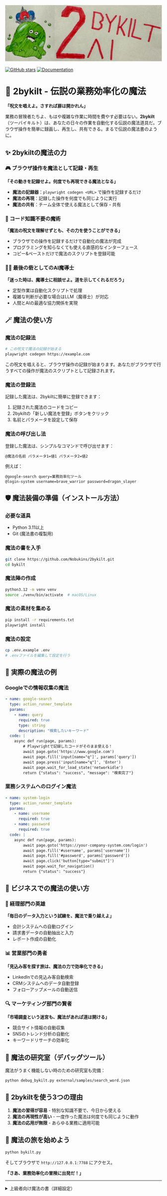 <img src="./assets/2bykilt-ai.png" alt="2Bykilt - 業務効率化魔法「2bykilt」" width="full"/>

<br/>

[![GitHub stars](https://img.shields.io/github/stars/Nobukins/2bykilt?style=social)](https://github.com/Nobukins/2bykilt/stargazers)
[![Documentation](https://img.shields.io/badge/Documentation-📕-blue)](https://docs.browser-use.com)

# 💫 2bykilt - 伝説の業務効率化の魔法

**「呪文を唱えよ。さすれば扉は開かれん」**

業務の冒険者たちよ、もはや複雑な作業に時間を費やす必要はない。**2bykilt**（ツーバイキルト）は、あなたの日々の作業を自動化する伝説の魔法道具だ。ブラウザ操作を簡単に録画し、再生し、共有できる。まるで伝説の魔法書のように。

## ✨ 2bykiltの魔法の力

### 🎮 ブラウザ操作を魔法として記録・再生

**「その動きを記録せよ。何度でも再現できる魔法となる」**

- **魔法の記録器**：`playwright codegen <URL>` で操作を記録するだけ
- **魔法の再現**：記録した操作を何度でも同じように実行
- **魔法の共有**：チーム全体で使える魔法として保存・共有

### 📜 コード知識不要の魔術

**「魔法の呪文を理解せずとも、その力を使うことができる」**

- ブラウザでの操作を記録するだけで自動化の魔法が完成
- プログラミングを知らなくても使える直感的なインターフェース
- コピー&ペーストだけで魔法のスクリプトを登録可能

### 🧙‍♂️ 最後の砦としてのAI魔導士

**「迷った時は、魔導士に相談せよ。道を示してくれるだろう」**

- 定型作業は自動化スクリプトで処理
- 複雑な判断が必要な場合はLLM（魔導士）が対応
- 人間とAIの最適な協力関係を実現

## 🪄 魔法の使い方

### 魔法の記録法

```bash
# この呪文で魔法の記録が始まる
playwright codegen https://example.com
```

この呪文を唱えると、ブラウザ操作の記録が始まります。あなたがブラウザで行うすべての操作が魔法のスクリプトとして記録されます。

### 魔法の登録法

記録した魔法は、2bykiltに簡単に登録できます：

1. 記録された魔法のコードをコピー
2. 2bykiltの「新しい魔法を登録」ボタンをクリック
3. 名前とパラメータを設定して保存

### 魔法の呼び出し法

登録した魔法は、シンプルなコマンドで呼び出せます：

```
@魔法の名前 パラメータ1=値1 パラメータ2=値2
```

例えば：
```
@google-search query=業務効率化ツール
@login-system username=brave_warrior password=dragon_slayer
```

## 🛡️ 魔法装備の準備（インストール方法）

### 必要な道具
- Python 3.11以上
- Git (魔法書の複製用)

### 魔法の書を入手

```bash
git clone https://github.com/Nobukins/2bykilt.git
cd bykilt
```

### 魔法陣の作成

```bash
python3.12 -m venv venv
source ./venv/bin/activate  # macOS/Linux
```

### 魔法の素材を集める

```bash
pip install -r requirements.txt
playwright install
```

### 魔法の設定

```bash
cp .env.example .env
# .envファイルを編集して設定を行う
```

## 📖 実際の魔法の例

### Googleでの情報収集の魔法

```yaml
- name: google-search
  type: action_runner_template
  params:
    - name: query
      required: true
      type: string
      description: "検索したいキーワード"
  code: |
    async def run(page, params):
        # Playwrightで記録したコードがそのまま使える！
        await page.goto('https://www.google.com')
        await page.fill('input[name="q"]', params['query'])
        await page.press('input[name="q"]', 'Enter')
        await page.wait_for_load_state('networkidle')
        return {"status": "success", "message": "検索完了"}
```

### 業務システムへのログイン魔法

```yaml
- name: system-login
  type: action_runner_template
  params:
    - name: username
      required: true
    - name: password
      required: true
  code: |
    async def run(page, params):
        await page.goto('https://your-company-system.com/login')
        await page.fill('#username', params['username'])
        await page.fill('#password', params['password'])
        await page.click('button[type="submit"]')
        await page.wait_for_navigation()
        return {"status": "success"}
```

## 💎 ビジネスでの魔法の使い方

### 🏢 経理部門の英雄

**「毎日のデータ入力という試練を、魔法で乗り越えよ」**

- 会計システムへの自動ログイン
- 請求書データの自動抽出と入力
- レポート作成の自動化

### 📊 営業部門の勇者

**「見込み客を探す旅は、魔法の力で効率化できる」**

- LinkedInでの見込み客自動検索
- CRMシステムへのデータ自動登録
- フォローアップメールの自動送信

### 🔍 マーケティング部門の賢者

**「市場調査という迷宮も、魔法があれば道は開ける」**

- 競合サイト情報の自動収集
- SNSのトレンド分析の自動化
- キーワードリサーチの効率化

## 🧪 魔法の研究室（デバッグツール）

魔法がうまく機能しない時のための研究室も完備：

```bash
python debug_bykilt.py external/samples/search_word.json
```

## 🌟 2bykiltを使う3つの理由

1. **魔法の習得が容易** - 特別な知識不要で、今日から使える
2. **魔法の再現性が高い** - 一度作った魔法は何度でも同じように動作
3. **魔法の応用が無限** - あらゆる業務に適用可能

## 🏹 魔法の旅を始めよう

```bash
python bykilt.py
```

そしてブラウザで `http://127.0.0.1:7788` にアクセス。

**「さあ、業務効率化の冒険に出発だ！」**

---

<details>
<summary>上級者向け魔法の書（詳細設定）</summary>

## 🔮 上級者向け魔法

### カスタムブラウザの使用

普段使っているブラウザで魔法を使いたい時：

```env
CHROME_PATH="/Applications/Google Chrome.app/Contents/MacOS/Google Chrome"
CHROME_USER_DATA="/Users/YourUsername/Library/Application Support/Google/Chrome"
```

### 魔法の種類

2bykiltでは様々な種類の魔法をサポートしています：

- **browser-control**: ブラウザ操作の基本魔法
- **script**: Pythonスクリプトを実行する上級魔法
- **action_runner_template**: Playwrightコードを直接使う究極魔法
- **unlock-future**: JSON形式で魔法を記述する特殊魔法

### LLM魔導士の選択

お好みのLLM魔導士を選んで協力を仰ぐことができます：

- OpenAI (GPT-4)
- Google (Gemini)
- Anthropic (Claude)
- DeepSeek
- Ollama (ローカルモデル)

</details>
